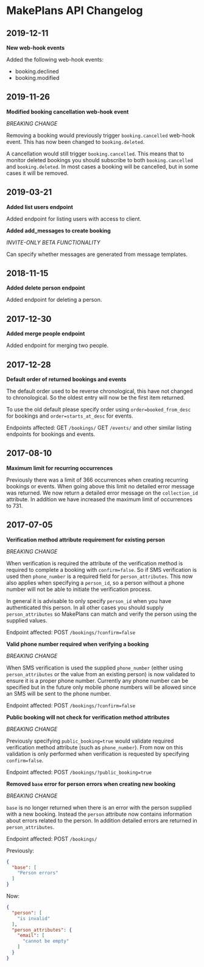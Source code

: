 # MakePlans API Changelog

## 2019-12-11

**New web-hook events**

Added the following web-hook events:

* booking.declined
* booking.modified

## 2019-11-26

**Modified booking cancellation web-hook event**

*BREAKING CHANGE*

Removing a booking would previously trigger `booking.cancelled` web-hook event. This has now been changed to `booking.deleted`.

A cancellation would still trigger `booking.cancelled`. This means that to monitor deleted bookings you should subscribe to both `booking.cancelled` and `booking.deleted`. In most cases a booking will be cancelled, but in some cases it will be removed.

## 2019-03-21

**Added list users endpoint**

Added endpoint for listing users with access to client.

**Added add_messages to create booking**

*INVITE-ONLY BETA FUNCTIONALITY*

Can specify whether messages are generated from message templates.

## 2018-11-15

**Added delete person endpoint**

Added endpoint for deleting a person.

## 2017-12-30

**Added merge people endpoint**

Added endpoint for merging two people.

## 2017-12-28

**Default order of returned bookings and events**

The default order used to be reverse chronological, this have not changed to chronological. So the oldest entry will now be the first item returned.

To use the old default please specify order using `order=booked_from_desc` for bookings and `order=starts_at_desc` for events.

Endpoints affected: 
GET `/bookings/`
GET `/events/` and other similar listing endpoints for bookings and events.


## 2017-08-10

**Maximum limit for recurring occurrences**

Previously there was a limit of 366 occurrences when creating recurring bookings or events. When going above this limit no detailed error message was returned. We now return a detailed error message on the `collection_id` attribute. In addition we have increased the maximum limit of occurrences to 731.

## 2017-07-05

**Verification method attribute requirement for existing person**

*BREAKING CHANGE*

When verification is required the attribute of the verification method is required to complete a booking with `confirm=false`. So if SMS verification is used then `phone_number` is a required field for `person_attributes`. This now also applies when specifying a `person_id`, so a person without a phone number will not be able to initiate the verification process.

In general it is advisable to only specify `person_id` when you have authenticated this person. In all other cases you should supply `person_attributes` so MakePlans can match and verify the person using the supplied values.

Endpoint affected: POST `/bookings/?confirm=false`

**Valid phone number required when verifying a booking**

*BREAKING CHANGE*

When SMS verification is used the supplied `phone_number` (either using `person_attributes` or the value from an existing person) is now validated to ensure it is a proper phone number. Currently any phone number can be specified but in the future only mobile phone numbers will be allowed since an SMS will be sent to the phone number.

Endpoint affected: POST `/bookings/?confirm=false`

**Public booking will not check for verification method attributes**

*BREAKING CHANGE*

Previously specifying `public_booking=true` would validate required verification method attribute (such as `phone_number`). From now on this validation is only performed when verification is requested by specifying `confirm=false`.

Endpoint affected: POST `/bookings/?public_booking=true`

**Removed `base` error for person errors when creating new booking**

*BREAKING CHANGE*

`base` is no longer returned when there is an error with the person supplied with a new booking. Instead the `person` attribute now contains information about errors related to the person. In addition detailed errors are returned in `person_attributes`.

Endpoint affected: POST `/bookings/`

Previously:
```json
{
  "base": [
    "Person errors"
  ]
}
```

Now:
```json
{
  "person": [
    "is invalid"
  ],
  "person_attributes": {
    "email": [
      "cannot be empty"
    ]
  }
}
```
